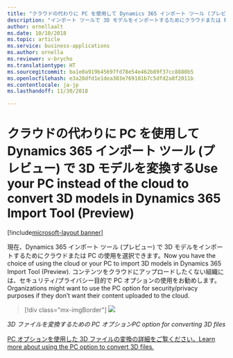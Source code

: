 ```yaml
---
title: "クラウドの代わりに PC を使用して Dynamics 365 インポート ツール (プレビュー) で 3D モデルを変換する"
description: "インポート ツールで 3D モデルをインポートするためにクラウドまたは PC を選択します。"
author: ornellaalt
ms.date: 10/10/2018
ms.topic: article
ms.service: business-applications
ms.author: ornella
ms.reviewer: v-brycho
ms.translationtype: HT
ms.sourcegitcommit: ba1e0a919b45697fd78e54e462b89f37cc8880b5
ms.openlocfilehash: e3a28dfd1e1dea303e769101b7c5dfd2a8f2011b
ms.contentlocale: ja-jp
ms.lasthandoff: 11/30/2018

---
```


# <a name="use-your-pc-instead-of-the-cloud-to-convert-3d-models-in-dynamics-365-import-tool-preview"></a><span data-ttu-id="00f9e-103">クラウドの代わりに PC を使用して Dynamics 365 インポート ツール (プレビュー) で 3D モデルを変換する</span><span class="sxs-lookup"><span data-stu-id="00f9e-103">Use your PC instead of the cloud to convert 3D models in Dynamics 365 Import Tool (Preview)</span></span>

[!include[microsoft-layout banner](../../includes/microsoft-layout.md)]

<span data-ttu-id="00f9e-104">現在、Dynamics 365 インポート ツール (プレビュー) で 3D モデルをインポートするためにクラウドまたは PC の使用を選択できます。</span><span class="sxs-lookup"><span data-stu-id="00f9e-104">Now you have the choice of using the cloud or your PC to import 3D models in Dynamics 365 Import Tool (Preview).</span></span> <span data-ttu-id="00f9e-105">コンテンツをクラウドにアップロードしたくない組織には、セキュリティ/プライバシー目的で PC オプションの使用をお勧めします。</span><span class="sxs-lookup"><span data-stu-id="00f9e-105">Organizations might want to use the PC option for security/privacy purposes if they don’t want their content uploaded to the cloud.</span></span>

> [!div class="mx-imgBorder"]
> ![](media/layout-pc.png)

<!--
> ![](media/e4297facdc8705a177df052d06b761e5.png)
-->

<span data-ttu-id="00f9e-106">*3D ファイルを変換するための PC オプション*</span><span class="sxs-lookup"><span data-stu-id="00f9e-106">*PC option for converting 3D files*</span></span>

[<span data-ttu-id="00f9e-107">PC オプションを使用した 3D ファイルの変換の詳細をご覧ください。</span><span class="sxs-lookup"><span data-stu-id="00f9e-107">Learn more about using the PC option to convert 3D files.</span></span>](https://docs.microsoft.com/dynamics365/mixed-reality/layout/user-guide)



